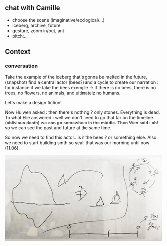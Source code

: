 ## chat with Camille
- choose the scene (imaginative/ecological/...)
- iceberg, archive, future
- gesture, zoom in/out, ant
- pitch:...

## Context
### conversation
Take the example of the iceberg that's gonna be melted in the future, (snapshot) find a central actor (bees?) and a cycle to create our narration :
for instance if we take the bees exemple -> if there is no bees, there is no trees, no flowers, no animals, and ultimatelz no humans.

Let's make a design fiction!

Now Huiwen asked : then there's nothing ? only stones. Everything is dead. To what Elie answered : well we don't need to go that far on the timeline (oblivious death)  we can go somewhere in the middle. Then Wen said : ah! so we can see the past and future at the same time.

So now we need to find this actor.. is it the bees ? or something else. Also we need to start building smth so yeah that was our morning until now (11.06).

![drawing](images/be.jpg)


